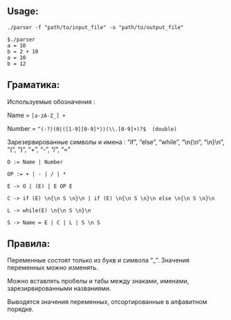 ## Usage:
```./parser -f "path/to/input_file" -o "path/to/output_file"```

```
$./parser
a = 10
b = 2 + 10
a = 10
b = 12
```

## Граматика:
Используемые обозначения : 

Name = ``` [a-zA-Z_] + ```

Number = ```^(-?)(0|([1-9][0-9]*))(\\.[0-9]+)?$  (double) ```

Зарезервированные символы и имена : “if”, “else”, “while”, “\n{\n“, “\n}\n”, “(“, “)”, “+”, “-”, “/”, “=” 
```
O := Name | Number 

OP := + | - | / | * 

E -> O | (E) | E OP E 

C -> if (E) \n{\n S \n}\n | if (E) \n{\n S \n}\n else \n{\n S \n}\n 

L -> while(E) \n{\n S \n}\n 

S -> Name = E | C | L | S \n S 
```
 

## Правила:  

Переменные состоят только из букв и символа “_”. Значения переменных можно изменять.  

Можно вставлять пробелы и табы между знаками, именами, зарезирвированными названиями. 

Выводятся значения переменных, отсортированные в алфавитном порядке. 
